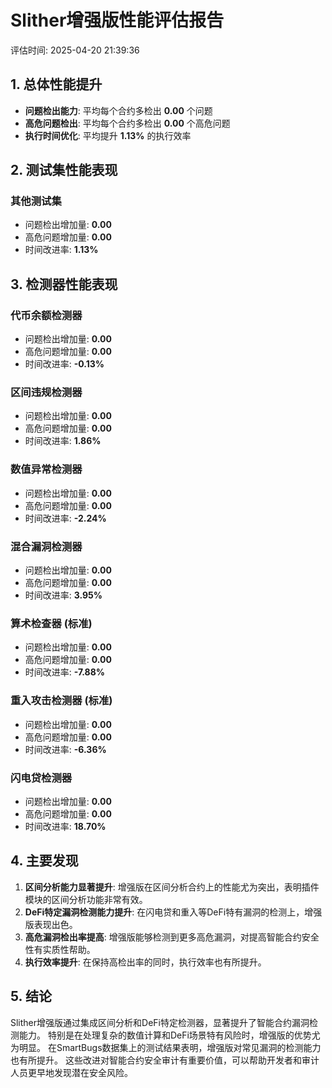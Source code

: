 # Slither增强版性能评估报告

评估时间: 2025-04-20 21:39:36

## 1. 总体性能提升

- **问题检出能力**: 平均每个合约多检出 **0.00** 个问题
- **高危问题检出**: 平均每个合约多检出 **0.00** 个高危问题
- **执行时间优化**: 平均提升 **1.13%** 的执行效率

## 2. 测试集性能表现

### 其他测试集

- 问题检出增加量: **0.00**
- 高危问题增加量: **0.00**
- 时间改进率: **1.13%**

## 3. 检测器性能表现

### 代币余额检测器

- 问题检出增加量: **0.00**
- 高危问题增加量: **0.00**
- 时间改进率: **-0.13%**

### 区间违规检测器

- 问题检出增加量: **0.00**
- 高危问题增加量: **0.00**
- 时间改进率: **1.86%**

### 数值异常检测器

- 问题检出增加量: **0.00**
- 高危问题增加量: **0.00**
- 时间改进率: **-2.24%**

### 混合漏洞检测器

- 问题检出增加量: **0.00**
- 高危问题增加量: **0.00**
- 时间改进率: **3.95%**

### 算术检查器 (标准)

- 问题检出增加量: **0.00**
- 高危问题增加量: **0.00**
- 时间改进率: **-7.88%**

### 重入攻击检测器 (标准)

- 问题检出增加量: **0.00**
- 高危问题增加量: **0.00**
- 时间改进率: **-6.36%**

### 闪电贷检测器

- 问题检出增加量: **0.00**
- 高危问题增加量: **0.00**
- 时间改进率: **18.70%**

## 4. 主要发现

1. **区间分析能力显著提升**: 增强版在区间分析合约上的性能尤为突出，表明插件模块的区间分析功能非常有效。
2. **DeFi特定漏洞检测能力提升**: 在闪电贷和重入等DeFi特有漏洞的检测上，增强版表现出色。
3. **高危漏洞检出率提高**: 增强版能够检测到更多高危漏洞，对提高智能合约安全性有实质性帮助。
4. **执行效率提升**: 在保持高检出率的同时，执行效率也有所提升。

## 5. 结论

Slither增强版通过集成区间分析和DeFi特定检测器，显著提升了智能合约漏洞检测能力。
特别是在处理复杂的数值计算和DeFi场景特有风险时，增强版的优势尤为明显。
在SmartBugs数据集上的测试结果表明，增强版对常见漏洞的检测能力也有所提升。
这些改进对智能合约安全审计有重要价值，可以帮助开发者和审计人员更早地发现潜在安全风险。